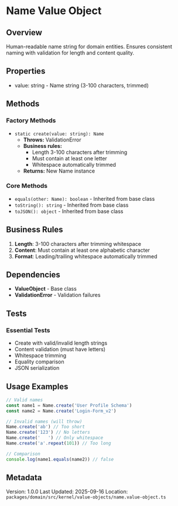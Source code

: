 # Name Value Object

## Overview

Human-readable name string for domain entities. Ensures consistent naming with validation for length and content quality.

## Properties

- value: string - Name string (3-100 characters, trimmed)

## Methods

### Factory Methods

- `static create(value: string): Name`
  - **Throws:** ValidationError
  - **Business rules:**
    - Length 3-100 characters after trimming
    - Must contain at least one letter
    - Whitespace automatically trimmed
  - **Returns:** New Name instance

### Core Methods

- `equals(other: Name): boolean` - Inherited from base class
- `toString(): string` - Inherited from base class
- `toJSON(): object` - Inherited from base class

## Business Rules

1. **Length**: 3-100 characters after trimming whitespace
2. **Content**: Must contain at least one alphabetic character
3. **Format**: Leading/trailing whitespace automatically trimmed

## Dependencies

- **ValueObject<string>** - Base class
- **ValidationError** - Validation failures

## Tests

### Essential Tests

- Create with valid/invalid length strings
- Content validation (must have letters)
- Whitespace trimming
- Equality comparison
- JSON serialization

## Usage Examples

```typescript
// Valid names
const name1 = Name.create('User Profile Schema')
const name2 = Name.create('Login-Form_v2')

// Invalid names (will throw)
Name.create('ab') // Too short
Name.create('123') // No letters
Name.create('   ') // Only whitespace
Name.create('a'.repeat(101)) // Too long

// Comparison
console.log(name1.equals(name2)) // false
```

## Metadata

Version: 1.0.0
Last Updated: 2025-09-16
Location: `packages/domain/src/kernel/value-objects/name.value-object.ts`
